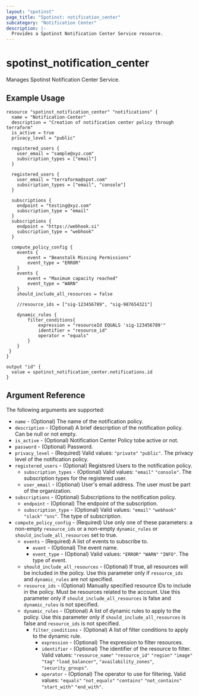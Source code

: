 ```yaml
---
layout: "spotinst"
page_title: "Spotinst: notification_center"
subcategory: "Notification Center"
description: |-
  Provides a Spotinst Notification Center Service resource.
---
```


# spotinst\_notification\_center

Manages Spotinst Notification Center Service.

## Example Usage

```hcl
resource "spotinst_notification_center" "notifications" {
  name = "Notification-Center"
  description = "Creation of notification center policy through terraform"
  is_active = true
  privacy_level = "public"

  registered_users {
    user_email = "sample@xyz.com"
    subscription_types = ["email"]
  }

  registered_users {
    user_email = "terraforma@spot.com"
    subscription_types = ["email", "console"]
  }

  subscriptions {
    endpoint = "testing@xyz.com"
    subscription_type = "email"
  }
  subscriptions {
    endpoint = "https://webhook.si"
    subscription_type = "webhook"
  }

  compute_policy_config {
    events {
        event = "Beanstalk Missing Permissions"
        event_type = "ERROR"
    }
    events {
        event = "Maximum capacity reached"
        event_type = "WARN"
    }
    should_include_all_resources = false
    
    //resource_ids = ["sig-123456789", "sig-987654321"]
    
    dynamic_rules {
        filter_conditions{
            expression = "resourceId EQUALS 'sig-123456789'"
            identifier = "resource_id"
            operator = "equals"
        }
    }
 }
}
```

```
output "id" {
  value = spotinst_notification_center.notifications.id
}
```

## Argument Reference

The following arguments are supported:

* `name` - (Optional) The name of the notification policy.
* `description` - (Optional) A brief description of the notification policy. Can be null or not empty.
* `is_active` - (Optional) Notification Center Policy tobe active or not.
* `password` - (Optional) Password.
* `privacy_level` - (Required) Valid values: `"private"` `"public"`. The privacy level of the notification policy.
* `registered_users` - (Optional) Registsred Users to the notification policy.
    * `subscription_types` - (Optional) Valid values: `"email"` `"console"`. The subscription types for the registered user.
    * `user_email` - (Optional) User's email address. The user must be part of the organization.
* `subscriptions` - (Optional) Subscriptions to the notification policy.
    * `endpoint` - (Optional) The endpoint of the subscription.
    * `subscription_type` - (Optional) Valid values: `"email"` `"webhook"` `"slack"` `"sns"`. The type of subscription.
* `compute_policy_config` - (Required) Use only one of these parameters: a non-empty `resource_ids` or a non-empty `dynamic_rules` or `should_include_all_resources` set to true.
    * `events` - (Required) A list of events to subscribe to.
      * `event` - (Optional) The event name.
      * `event_type` - (Optional) Valid values: `"ERROR"` `"WARN"` `"INFO"`. The type of event.
    * `should_include_all_resources` - (Optional) If true, all resources will be included in the policy. Use this parameter only if `resource_ids` and `dynamic_rules` are not specified.
    * `resource_ids` - (Optional) Manually specified resource IDs to include in the policy. Must be resources related to the account. Use this parameter only if `should_include_all_resources` is false and `dynamic_rules` is not specified.
    * `dynamic_rules` - (Optional) A list of dynamic rules to apply to the policy. Use this parameter only if `should_include_all_resources` is false and `resource_ids` is not specified.
      * `filter_conditions` - (Optional) A list of filter conditions to apply to the dynamic rule.
        * `expression` - (Optional) The expression to filter resources.
        * `identifier` - (Optional) The identifier of the resource to filter. Valid values: `"resource_name"` `"resource_id"` `"region"` `"image"` `"tag"` `"load_balancer"`, `"availability_zones"`, `"security_groups"`.
        * `operator` - (Optional) The operator to use for filtering. Valid values: `"equals"` `"not_equals"` `"contains"` `"not_contains"` `"start_with"` `"end_with"`.